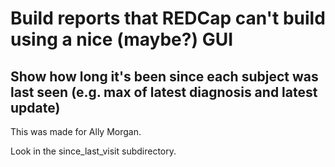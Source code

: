 # Build reports that REDCap can't build using a nice (maybe?) GUI

## Show how long it's been since each subject was last seen (e.g. max of latest diagnosis and latest update)

This was made for Ally Morgan.

Look in the since_last_visit subdirectory.
